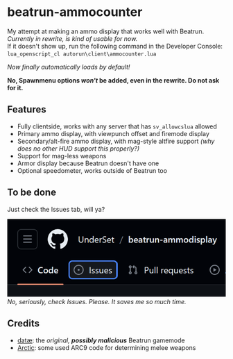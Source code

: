# beatrun-ammocounter
My attempt at making an ammo display that works well with Beatrun. *Currently in rewrite, is kind of usable for now.*<br>If it doesn't show up, run the following command in the Developer Console: `lua_openscript_cl autorun\client\ammocounter.lua`

*Now finally automatically loads by default!*

**No, Spawnmenu options *won't* be added, even in the rewrite. Do not ask for it.**

## Features
- Fully clientside, works with any server that has `sv_allowcslua` allowed
- Primary ammo display, with viewpunch offset and firemode display
- Secondary/alt-fire ammo display, with mag-style altfire support *(why does no other HUD support this properly?)*
- Support for mag-less weapons
- Armor display because Beatrun doesn't have one
- Optional speedometer, works outside of Beatrun too

## To be done
Just check the Issues tab, will ya?

![image of the Issues tab](images/checkissues.png)
<br>*No, seriously, check Issues. Please. It saves me so much time.*

## Credits
- [datæ](https://steamcommunity.com/id/75651121243836): the *original, **possibly malicious*** Beatrun gamemode
- [Arctic](https://github.com/haodongmo): some used ARC9 code for determining melee weapons
